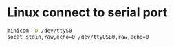 # Linux connect to serial port



```bash
minicom -D /dev/ttyS0
socat stdin,raw,echo=0 /dev/ttyUSB0,raw,echo=0
```
